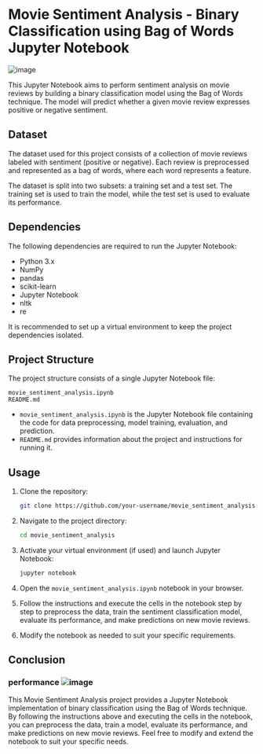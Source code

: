 # Movie Sentiment Analysis - Binary Classification using Bag of Words Jupyter Notebook

![image](https://github.com/keerthikkn/NLP_Sentiment_Analysis/assets/42544473/f4464b7e-8d5c-48fd-9d1d-f5676e32e76f)


This Jupyter Notebook aims to perform sentiment analysis on movie reviews by building a binary classification model using the Bag of Words technique. The model will predict whether a given movie review expresses positive or negative sentiment.

## Dataset

The dataset used for this project consists of a collection of movie reviews labeled with sentiment (positive or negative). Each review is preprocessed and represented as a bag of words, where each word represents a feature.

The dataset is split into two subsets: a training set and a test set. The training set is used to train the model, while the test set is used to evaluate its performance.

## Dependencies

The following dependencies are required to run the Jupyter Notebook:

- Python 3.x
- NumPy
- pandas
- scikit-learn
- Jupyter Notebook
- nltk
- re

It is recommended to set up a virtual environment to keep the project dependencies isolated.

## Project Structure

The project structure consists of a single Jupyter Notebook file:

```
movie_sentiment_analysis.ipynb
README.md
```

- `movie_sentiment_analysis.ipynb` is the Jupyter Notebook file containing the code for data preprocessing, model training, evaluation, and prediction.
- `README.md` provides information about the project and instructions for running it.

## Usage

1. Clone the repository:

   ```bash
   git clone https://github.com/your-username/movie_sentiment_analysis.git
   ```

2. Navigate to the project directory:

   ```bash
   cd movie_sentiment_analysis
   ```

3. Activate your virtual environment (if used) and launch Jupyter Notebook:

   ```bash
   jupyter notebook
   ```

4. Open the `movie_sentiment_analysis.ipynb` notebook in your browser.

5. Follow the instructions and execute the cells in the notebook step by step to preprocess the data, train the sentiment classification model, evaluate its performance, and make predictions on new movie reviews.

6. Modify the notebook as needed to suit your specific requirements.

## Conclusion
### performance ![image](https://github.com/keerthikkn/NLP_Sentiment_Analysis/assets/42544473/77d80be6-0f09-4474-9002-7172635dd280)

This Movie Sentiment Analysis project provides a Jupyter Notebook implementation of binary classification using the Bag of Words technique. By following the instructions above and executing the cells in the notebook, you can preprocess the data, train a model, evaluate its performance, and make predictions on new movie reviews. Feel free to modify and extend the notebook to suit your specific needs.
